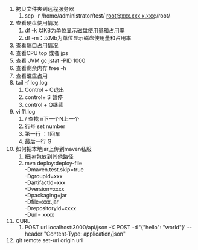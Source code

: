 

1. 拷贝文件夹到远程服务器
   1. scp -r  /home/administrator/test/ root@xxx.xxx.x.xxx:/root/
2. 查看硬盘使用情况
   1. df  -k	以KB为单位显示磁盘使用量和占用率
   2. df -m：以Mb为单位显示磁盘使用量和占用率
3. 查看端口占用情况
4. 查看CPU top 或者 jps
5. 查看 JVM gc   jstat -PID 1000
6. 查看剩余内存 free -h
7. 查看磁盘占用
8. tail -f log.log
   1. Control + C退出
   2. control+ S 暂停
   3. control + Q继续
9. vi 11.log
   1. / 查找  n下一个N上一个
   2. 行号  set number
   3. 第一行  ：1回车
   4. 最后一行  G
10. 如何把本地jar上传到maven私服
    1. 把jar包放到其他路径
    2. mvn deploy:deploy-file \
       -Dmaven.test.skip=true \
       -DgroupId=xxx \
       -DartifactId=xxx \
       -Dversion=xxxx \
       -Dpackaging=jar \
       -Dfile=xxx.jar \
       -DrepositoryId=xxxx \
       -Durl= xxxx
11. CURL
    1. POST   url localhost:3000/api/json -X POST -d '{"hello": "world"}' --header "Content-Type: application/json"
12. git remote set-url origin url

